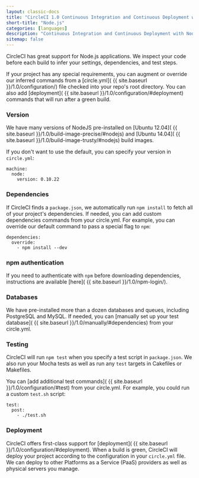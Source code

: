 ```yaml
---
layout: classic-docs
title: "CircleCI 1.0 Continuous Integration and Continuous Deployment with Node.js"
short-title: "Node.js"
categories: [languages]
description: "Continuous Integration and Continuous Deployment with Node.js"
sitemap: false
---
```


CircleCI has great support for Node.js applications.
We inspect your code before each build to infer your settings, dependencies, and test steps.

If your project has any special requirements, you can augment or override our
inferred commands from a [circle.yml]( {{ site.baseurl }}/1.0/configuration/)
file checked into your repo's root directory. You can also add [deployment]( {{ site.baseurl }}/1.0/configuration/#deployment)
commands that will run after a green build.

### Version

We have many versions of NodeJS pre-installed on [Ubuntu 12.04]( {{ site.baseurl }}/1.0/build-image-precise/#nodejs) and [Ubuntu 14.04]( {{ site.baseurl }}/1.0/build-image-trusty/#nodejs) build images.

If you don't want to use the default, you can specify your version in `circle.yml`:

```
machine:
  node:
    version: 0.10.22
```

### Dependencies

If CircleCI finds a `package.json`, we automatically run `npm install` to fetch
all of your project's dependencies.
If needed, you can add custom dependencies commands from your circle.yml.
For example, you can override our default command to pass a special flag to `npm`:

```
dependencies:
  override:
    - npm install --dev
```

### npm authentication

If you need to authenticate with `npm` before downloading dependencies, 
instructions are available [here]( {{ site.baseurl }}/1.0/npm-login/).

### Databases

We have pre-installed more than a dozen databases and queues,
including PostgreSQL and MySQL. If needed, you can
[manually set up your test database]( {{ site.baseurl }}/1.0/manually/#dependencies) from your circle.yml.

### Testing

CircleCI will run `npm test` when you specify a test script in `package.json`.
We also run your Mocha tests as well as run any `test` targets in Cakefiles or Makefiles.

You can [add additional test commands]( {{ site.baseurl }}/1.0/configuration/#test)
from your circle.yml. For example, you could run a custom `test.sh` script:

```
test:
  post:
    - ./test.sh
```

### Deployment
CircleCI offers first-class support for [deployment]( {{ site.baseurl }}/1.0/configuration/#deployment).
When a build is green,
CircleCI will deploy your project according to the configuration in your `circle.yml` file.
We can deploy to other Platforms as a Service (PaaS) providers as well as physical servers you manage.
